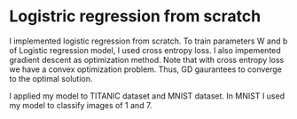 # Logistric regression from scratch
I implemented logistic regression from scratch. To train parameters W and b of Logistic regression model, I used cross entropy loss. I also impemented gradient descent as optimization method. Note that with cross entropy loss we have a convex optimization problem. Thus, GD gaurantees to converge to the optimal solution.

I applied my model to TITANIC dataset and MNIST dataset. In MNIST I used my model to classify images of 1 and 7.
